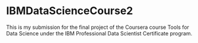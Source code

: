 # IBMDataScienceCourse2

This is my submission for the final project of the Coursera course Tools for Data Science under the IBM Professional Data Scientist Certificate program.
